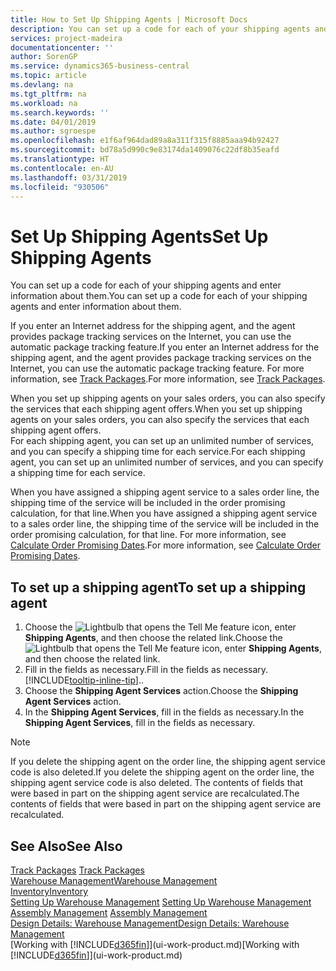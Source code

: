 ```yaml
---
title: How to Set Up Shipping Agents | Microsoft Docs
description: You can set up a code for each of your shipping agents and enter information about them.
services: project-madeira
documentationcenter: ''
author: SorenGP
ms.service: dynamics365-business-central
ms.topic: article
ms.devlang: na
ms.tgt_pltfrm: na
ms.workload: na
ms.search.keywords: ''
ms.date: 04/01/2019
ms.author: sgroespe
ms.openlocfilehash: e1f6af964dad89a8a311f315f8885aaa94b92427
ms.sourcegitcommit: bd78a5d990c9e83174da1409076c22df8b35eafd
ms.translationtype: HT
ms.contentlocale: en-AU
ms.lasthandoff: 03/31/2019
ms.locfileid: "930506"
---
```

# <a name="set-up-shipping-agents"></a><span data-ttu-id="8e51c-103">Set Up Shipping Agents</span><span class="sxs-lookup"><span data-stu-id="8e51c-103">Set Up Shipping Agents</span></span>
<span data-ttu-id="8e51c-104">You can set up a code for each of your shipping agents and enter information about them.</span><span class="sxs-lookup"><span data-stu-id="8e51c-104">You can set up a code for each of your shipping agents and enter information about them.</span></span>  

<span data-ttu-id="8e51c-105">If you enter an Internet address for the shipping agent, and the agent provides package tracking services on the Internet, you can use the automatic package tracking feature.</span><span class="sxs-lookup"><span data-stu-id="8e51c-105">If you enter an Internet address for the shipping agent, and the agent provides package tracking services on the Internet, you can use the automatic package tracking feature.</span></span> <span data-ttu-id="8e51c-106">For more information, see [Track Packages](sales-how-track-packages.md).</span><span class="sxs-lookup"><span data-stu-id="8e51c-106">For more information, see [Track Packages](sales-how-track-packages.md).</span></span>

<span data-ttu-id="8e51c-107">When you set up shipping agents on your sales orders, you can also specify the services that each shipping agent offers.</span><span class="sxs-lookup"><span data-stu-id="8e51c-107">When you set up shipping agents on your sales orders, you can also specify the services that each shipping agent offers.</span></span>  
<span data-ttu-id="8e51c-108">For each shipping agent, you can set up an unlimited number of services, and you can specify a shipping time for each service.</span><span class="sxs-lookup"><span data-stu-id="8e51c-108">For each shipping agent, you can set up an unlimited number of services, and you can specify a shipping time for each service.</span></span>  

<span data-ttu-id="8e51c-109">When you have assigned a shipping agent service to a sales order line, the shipping time of the service will be included in the order promising calculation, for that line.</span><span class="sxs-lookup"><span data-stu-id="8e51c-109">When you have assigned a shipping agent service to a sales order line, the shipping time of the service will be included in the order promising calculation, for that line.</span></span> <span data-ttu-id="8e51c-110">For more information, see [Calculate Order Promising Dates](sales-how-to-calculate-order-promising-dates.md).</span><span class="sxs-lookup"><span data-stu-id="8e51c-110">For more information, see [Calculate Order Promising Dates](sales-how-to-calculate-order-promising-dates.md).</span></span>

## <a name="to-set-up-a-shipping-agent"></a><span data-ttu-id="8e51c-111">To set up a shipping agent</span><span class="sxs-lookup"><span data-stu-id="8e51c-111">To set up a shipping agent</span></span>  
1.  <span data-ttu-id="8e51c-112">Choose the ![Lightbulb that opens the Tell Me feature](media/ui-search/search_small.png "Tell me what you want to do") icon, enter **Shipping Agents**, and then choose the related link.</span><span class="sxs-lookup"><span data-stu-id="8e51c-112">Choose the ![Lightbulb that opens the Tell Me feature](media/ui-search/search_small.png "Tell me what you want to do") icon, enter **Shipping Agents**, and then choose the related link.</span></span>  
2.  <span data-ttu-id="8e51c-113">Fill in the fields as necessary.</span><span class="sxs-lookup"><span data-stu-id="8e51c-113">Fill in the fields as necessary.</span></span> [!INCLUDE[tooltip-inline-tip](includes/tooltip-inline-tip_md.md)]<span data-ttu-id="8e51c-114">.</span><span class="sxs-lookup"><span data-stu-id="8e51c-114">.</span></span>  
3.  <span data-ttu-id="8e51c-115">Choose the **Shipping Agent Services** action.</span><span class="sxs-lookup"><span data-stu-id="8e51c-115">Choose the **Shipping Agent Services** action.</span></span>
4. <span data-ttu-id="8e51c-116">In the **Shipping Agent Services**, fill in the fields as necessary.</span><span class="sxs-lookup"><span data-stu-id="8e51c-116">In the **Shipping Agent Services**, fill in the fields as necessary.</span></span>

> [!NOTE]  
>  <span data-ttu-id="8e51c-117">If you delete the shipping agent on the order line, the shipping agent service code is also deleted.</span><span class="sxs-lookup"><span data-stu-id="8e51c-117">If you delete the shipping agent on the order line, the shipping agent service code is also deleted.</span></span> <span data-ttu-id="8e51c-118">The contents of fields that were based in part on the shipping agent service are recalculated.</span><span class="sxs-lookup"><span data-stu-id="8e51c-118">The contents of fields that were based in part on the shipping agent service are recalculated.</span></span>  

## <a name="see-also"></a><span data-ttu-id="8e51c-119">See Also</span><span class="sxs-lookup"><span data-stu-id="8e51c-119">See Also</span></span>
<span data-ttu-id="8e51c-120">[Track Packages](sales-how-track-packages.md)  </span><span class="sxs-lookup"><span data-stu-id="8e51c-120">[Track Packages](sales-how-track-packages.md)  </span></span>  
[<span data-ttu-id="8e51c-121">Warehouse Management</span><span class="sxs-lookup"><span data-stu-id="8e51c-121">Warehouse Management</span></span>](warehouse-manage-warehouse.md)  
[<span data-ttu-id="8e51c-122">Inventory</span><span class="sxs-lookup"><span data-stu-id="8e51c-122">Inventory</span></span>](inventory-manage-inventory.md)  
<span data-ttu-id="8e51c-123">[Setting Up Warehouse Management](warehouse-setup-warehouse.md)   </span><span class="sxs-lookup"><span data-stu-id="8e51c-123">[Setting Up Warehouse Management](warehouse-setup-warehouse.md)   </span></span>  
<span data-ttu-id="8e51c-124">[Assembly Management](assembly-assemble-items.md)  </span><span class="sxs-lookup"><span data-stu-id="8e51c-124">[Assembly Management](assembly-assemble-items.md)  </span></span>  
[<span data-ttu-id="8e51c-125">Design Details: Warehouse Management</span><span class="sxs-lookup"><span data-stu-id="8e51c-125">Design Details: Warehouse Management</span></span>](design-details-warehouse-management.md)  
<span data-ttu-id="8e51c-126">[Working with [!INCLUDE[d365fin](includes/d365fin_md.md)]](ui-work-product.md)</span><span class="sxs-lookup"><span data-stu-id="8e51c-126">[Working with [!INCLUDE[d365fin](includes/d365fin_md.md)]](ui-work-product.md)</span></span>  
